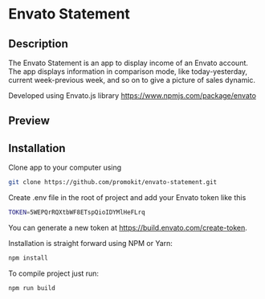 # Envato Statement

## Description

The Envato Statement is an app to display income of an Envato account. The app displays information in comparison mode, like today-yesterday, current week-previous week, and so on to give a picture of sales dynamic.

Developed using Envato.js library https://www.npmjs.com/package/envato

## Preview

## Installation

Clone app to your computer using

```bash
git clone https://github.com/promokit/envato-statement.git
```

Create .env file in the root of project and add your Envato token like this

```bash
TOKEN=5WEPQrRQXtbWF8ETspQioIDYMlHeFLrq
```

You can generate a new token at https://build.envato.com/create-token.

Installation is straight forward using NPM or Yarn:

```bash
npm install
```

To compile project just run:

```bash
npm run build
```
